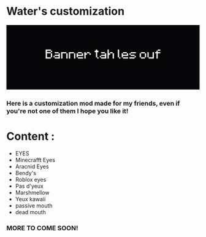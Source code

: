 # Water's customization
![banner](https://github.com/Water2070/PEAK_modding/blob/main/Images/Banner.png)
### Here is a customization mod made for my friends, even if you're not one of them I hope you like it!

# Content :
- EYES
 - Minecrafft Eyes
 - Aracnid Eyes
 - Bendy's
 - Roblox eyes
 - Pas d'yeux
 - Marshmellow
 - Yeux kawaii 
 - passive mouth 
 - dead mouth 

### MORE TO COME SOON!
